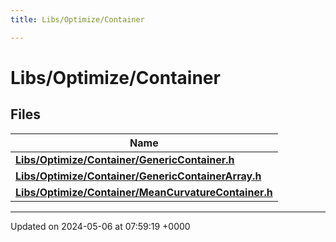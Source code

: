 ```yaml
---
title: Libs/Optimize/Container

---
```


# Libs/Optimize/Container



## Files

| Name           |
| -------------- |
| **[Libs/Optimize/Container/GenericContainer.h](../Files/GenericContainer_8h.md#file-genericcontainer.h)**  |
| **[Libs/Optimize/Container/GenericContainerArray.h](../Files/GenericContainerArray_8h.md#file-genericcontainerarray.h)**  |
| **[Libs/Optimize/Container/MeanCurvatureContainer.h](../Files/MeanCurvatureContainer_8h.md#file-meancurvaturecontainer.h)**  |






-------------------------------

Updated on 2024-05-06 at 07:59:19 +0000
